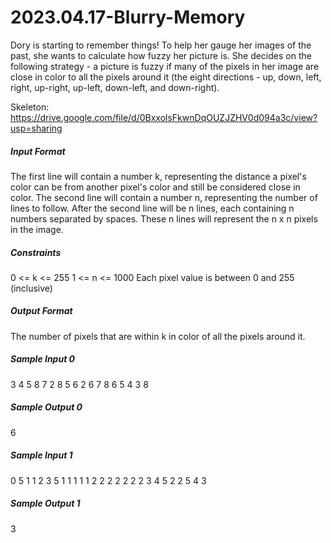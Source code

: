 # 2023.04.17-Blurry-Memory
Dory is starting to remember things! To help her gauge her images of the past, she wants to calculate how fuzzy her picture is. She decides on the following strategy - a picture is fuzzy if many of the pixels in her image are close in color to all the pixels around it (the eight directions - up, down, left, right, up-right, up-left, down-left, and down-right).

Skeleton: https://drive.google.com/file/d/0BxxolsFkwnDqOUZJZHV0d094a3c/view?usp=sharing

##### Input Format
The first line will contain a number k, representing the distance a pixel's color can be from another pixel's color and still be considered close in color. The second line will contain a number n, representing the number of lines to follow. After the second line will be n lines, each containing n numbers separated by spaces. These n lines will represent the n x n pixels in the image.

##### Constraints
0 <= k <= 255 1 <= n <= 1000 Each pixel value is between 0 and 255 (inclusive)

##### Output Format
The number of pixels that are within k in color of all the pixels around it.

##### Sample Input 0
3
4
5 8 7 2
8 5 6 2 
6 7 8 6
5 4 3 8

##### Sample Output 0
6

##### Sample Input 1
0
5
1 1 2 3 5
1 1 1 1 1
2 2 2 2 2
2 2 3 4 5
2 2 5 4 3

##### Sample Output 1
3
